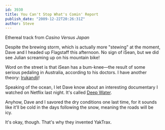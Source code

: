 ```yaml
---
id: 3930
title: You Can't Stop What's Comin' Report
publish_date: "2009-12-22T20:26:31Z"
author: Steve
---
```

      
Ethereal track from _Casino Versus Japan_

Despite the brewing storm, which is actually more "stewing" at the moment, Dave and I headed up Flagstaff this afternoon. No sign of iSean, but we did see Julian screaming up on his mountain bike!

Word on the street is that iSean has a bum-knee—the result of some serious pedaling in Australia, according to his doctors. I have another theory: [Irukandji](http://www.youtube.com/watch?v=Ws5hImeonEA)!

Speaking of the ocean, I let Dave know about an interesting documentary I watched on Netflix last night. It's called [Deep Water](http://www.youtube.com/watch?v=gYA3YIollWw).

Anyhow, Dave and I savored the dry conditions one last time, for it sounds like it'll be cold in the days following the snow, meaning the roads will be icy.

It's okay, though. That's why they invented YakTrax.
